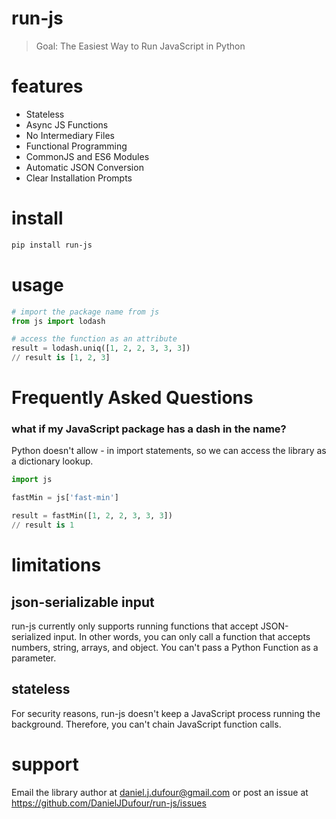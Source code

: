 # run-js
> Goal: The Easiest Way to Run JavaScript in Python

# features
- Stateless
- Async JS Functions
- No Intermediary Files
- Functional Programming
- CommonJS and ES6 Modules
- Automatic JSON Conversion
- Clear Installation Prompts

# install
```bash
pip install run-js
```

# usage
```python
# import the package name from js
from js import lodash

# access the function as an attribute
result = lodash.uniq([1, 2, 2, 3, 3, 3])
// result is [1, 2, 3]
```

# Frequently Asked Questions
### what if my JavaScript package has a dash in the name?
Python doesn't allow - in import statements, so we can access the library as a dictionary lookup.
```python
import js

fastMin = js['fast-min']

result = fastMin([1, 2, 2, 3, 3, 3])
// result is 1
```

# limitations
## json-serializable input
run-js currently only supports running functions that accept JSON-serialized input. 
In other words, you can only call a function that accepts numbers, string, arrays, and object.
You can't pass a Python Function as a parameter.
## stateless
For security reasons, run-js doesn't keep a JavaScript process running the background.  Therefore,
you can't chain JavaScript function calls.

# support
Email the library author at daniel.j.dufour@gmail.com or post an issue at https://github.com/DanielJDufour/run-js/issues
